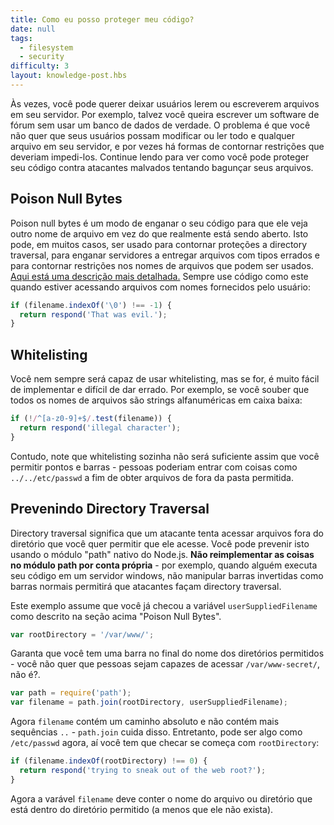 ```yaml
---
title: Como eu posso proteger meu código?
date: null
tags:
  - filesystem
  - security
difficulty: 3
layout: knowledge-post.hbs
---
```


Às vezes, você pode querer deixar usuários lerem ou escreverem arquivos em seu servidor. Por exemplo, talvez você queira escrever um software de fórum sem usar um banco de dados de verdade. O problema é que você não quer que seus usuários possam modificar ou ler todo e qualquer arquivo em seu servidor, e por vezes há formas de contornar restrições que deveriam impedi-los. Continue lendo para ver como você pode proteger seu código contra atacantes malvados tentando bagunçar seus arquivos.

## Poison Null Bytes

Poison null bytes é um modo de enganar o seu código para que ele veja outro nome de arquivo em vez do que realmente está sendo aberto. Isto pode, em muitos casos, ser usado para contornar proteções a directory traversal, para enganar servidores a entregar arquivos com tipos errados e para contornar restrições nos nomes de arquivos que podem ser usados. [Aqui está uma descrição mais detalhada.](http://groups.google.com/group/nodejs/browse_thread/thread/51f66075e249d767/85f647474b564fde) Sempre use código como este quando estiver acessando arquivos com nomes fornecidos pelo usuário:

```javascript
if (filename.indexOf('\0') !== -1) {
  return respond('That was evil.');
}
```

## Whitelisting

Você nem sempre será capaz de usar whitelisting, mas se for, é muito fácil de implementar e difícil de dar errado. Por exemplo, se você souber que todos os nomes de arquivos são strings alfanuméricas em caixa baixa:

```javascript
if (!/^[a-z0-9]+$/.test(filename)) {
  return respond('illegal character');
}
```

Contudo, note que whitelisting sozinha não será suficiente assim que você permitir pontos e barras - pessoas poderiam entrar com coisas como `../../etc/passwd` a fim de obter arquivos de fora da pasta permitida.

## Prevenindo Directory Traversal

Directory traversal significa que um atacante tenta acessar arquivos fora do diretório que você quer permitir que ele acesse. Você pode prevenir isto usando o módulo "path" nativo do Node.js. **Não reimplementar as coisas no módulo path por conta própria** - por exemplo, quando alguém executa seu código em um servidor windows, não manipular barras invertidas como barras normais permitirá que atacantes façam directory traversal.

Este exemplo assume que você já checou a variável `userSuppliedFilename` como descrito na seção acima "Poison Null Bytes".

```javascript
var rootDirectory = '/var/www/';
```

Garanta que você tem uma barra no final do nome dos diretórios permitidos - você não quer que pessoas sejam capazes de acessar `/var/www-secret/`, não é?.

```javascript
var path = require('path');
var filename = path.join(rootDirectory, userSuppliedFilename);
```

Agora `filename` contém um caminho absoluto e não contém mais sequências `..` - `path.join` cuida disso. Entretanto, pode ser algo como `/etc/passwd` agora, aí você tem que checar se começa com `rootDirectory`:

```javascript
if (filename.indexOf(rootDirectory) !== 0) {
  return respond('trying to sneak out of the web root?');
}
```

Agora a varável `filename` deve conter o nome do arquivo ou diretório que está dentro do diretório permitido (a menos que ele não exista).
